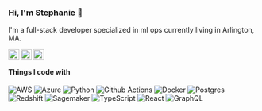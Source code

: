 ### Hi, I'm Stephanie 👋

I'm a full-stack developer specialized in ml ops currently living in Arlington, MA.
 
<a href="https://www.instagram.com/stephaniemarker/">
  <img align="left" alt="Stephanie's Instagram" width="22px" src="https://raw.githubusercontent.com/hussainweb/hussainweb/main/icons/instagram.png" />
</a>
<a href="https://twitter.com/steph_marker">
  <img align="left" alt="Stephanie | Twitter" width="22px" src="https://raw.githubusercontent.com/peterthehan/peterthehan/master/assets/twitter.svg" />
</a>
<a href="https://www.linkedin.com/in/stephaniemarker/">
  <img align="left" alt="Stephanie's LinkedIn" width="22px" src="https://raw.githubusercontent.com/peterthehan/peterthehan/master/assets/linkedin.svg" />
</a>

<br />

#### Things I code with

<p>

  <img alt="AWS" src="https://img.shields.io/badge/-AWS-ff9900?style=flat-square&logo=Amazon AWS&logoColor=white" />
  <img alt="Azure" src="https://img.shields.io/badge/-Azure-0078D7?style=flat-square&logo=Microsoft Azure&logoColor=white" />
  <img alt="Python" src="https://img.shields.io/badge/-Python-097969?style=flat-square&logo=python&logoColor=white" />
  <img alt="Github Actions" src="https://img.shields.io/badge/-Github_Actions-2088FF?style=flat-square&logo=github-actions&logoColor=white" />
  <img alt="Docker" src="https://img.shields.io/badge/-Docker-46a2f1?style=flat-square&logo=docker&logoColor=white" />
  <img alt="Postgres" src="https://img.shields.io/badge/-Postgres-4169E1?style=flat-square&logo=PostgreSQL&logoColor=white" />
  <img alt="Redshift" src="https://img.shields.io/badge/-Redshift-red?style=flat-square&logo=Redshift&logoColor=white" />
  <img alt="Sagemaker" src="https://img.shields.io/badge/-Sagemaker-009287?style=flat-square&logo=Sagemaker&logoColor=white" />
  <img alt="TypeScript" src="https://img.shields.io/badge/-TypeScript-007ACC?style=flat-square&logo=typescript&logoColor=white" />
  <img alt="React" src="https://img.shields.io/badge/-React-45b8d8?style=flat-square&logo=react&logoColor=white" />
  <img alt="GraphQL" src="https://img.shields.io/badge/-GraphQL-E10098?style=flat-square&logo=graphql&logoColor=white" />
</p>
